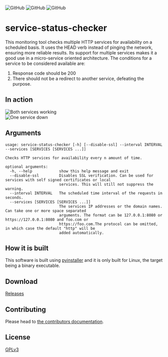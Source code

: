![GitHub](https://img.shields.io/github/license/MatrixEternal/service-status-checker?style=flat-square)
![GitHub](https://img.shields.io/github/v/release/MatrixEternal/service-status-checker?style=flat-square)
![GitHub](https://img.shields.io/github/last-commit/MatrixEternal/service-status-checker/main?style=flat-square)

# service-status-checker

This monitoring tool checks multiple HTTP services for availability on a scheduled basis. It uses the HEAD verb instead
of pinging the network, ensuring more reliable results. Its support for multiple services makes it a good use in a micro-service oriented architecture.
The conditions for a service to be considered available are:
1. Response code should be 200
2. There should not be a redirect to another service, defeating the purpose.


## In action

<img alt="Both services working" src="https://github.com/MatrixEternal/service-status-checker/blob/main/assets/both_services_available.gif">
<br>
<img alt="One service down" src="https://github.com/MatrixEternal/service-status-checker/blob/main/assets/one_service_down.gif">


## Arguments

```
usage: service-status-checker [-h] [--disable-ssl] --interval INTERVAL --services [SERVICES [SERVICES ...]]

Checks HTTP services for availability every n amount of time.

optional arguments:
  -h, --help            show this help message and exit
  --disable-ssl         Disables SSL verification. Can be used for services with self signed certificates or local
                        services. This will still not suppress the warning.
  --interval INTERVAL   The scheduled time interval of the requests in seconds.
  --services [SERVICES [SERVICES ...]]
                        The services IP addresses or the domain names. Can take one or more space separated
                        arguments. The format can be 127.0.0.1:8080 or https://127.0.0.1:8080 and foo.com or
                        https://foo.com.The protocol can be omitted, in which case the default "http" will be
                        added automatically.
```

## How it is built

This software is built using [pyinstaller](https://pyinstaller.readthedocs.io) and it is only built for Linux, the target being a binary executable.

## Download
[Releases](https://github.com/MatrixEternal/service-status-checker/releases)

## Contributing
Please head to [the contributors documentation](CONTRIBUTORS.md).

## License
[GPLv3](LICENSE)
